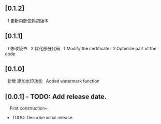 ## [0.1.2]
&nbsp;&nbsp;1.更新内部依赖包版本
## [0.1.1]
&nbsp;&nbsp;1.修改证书
&nbsp;&nbsp;2.优化部分代码
&nbsp;&nbsp;1.Modify the certificate
&nbsp;&nbsp;2.Optimize part of the code
## [0.1.0]
&nbsp;&nbsp;新增 添加水印功能
&nbsp;&nbsp;Added watermark function
## [0.0.1] - TODO: Add release date.
&nbsp;&nbsp;&nbsp;&nbsp;First construction~
* TODO: Describe initial release.